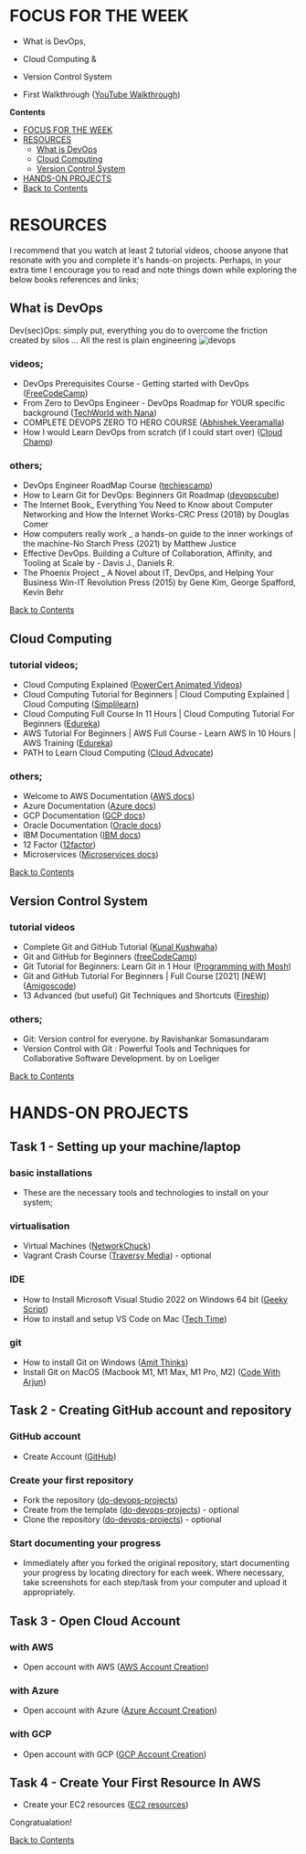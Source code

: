 # FOCUS FOR THE WEEK
- What is DevOps, 
- Cloud Computing &
- Version Control System

- First Walkthrough ([YouTube Walkthrough](https://bit.ly/First-Walkthrough))


**Contents** <a name="Contents"></a>
<!-- TOC -->
  * [FOCUS FOR THE WEEK](#FOCUS-FOR-THE-WEEK)
  * [RESOURCES](#RESOURCES)
    * [What is DevOps](#What-is-DevOps)
    * [Cloud Computing](#Cloud-Computing)
    * [Version Control System](#Version-Control-System)
  * [HANDS-ON PROJECTS](#HANDS-ON-PROJECTS)
  * [Back to Contents](#Contents)
<!-- TOC -->

# RESOURCES
I recommend that you watch at least 2 tutorial videos, choose anyone that resonate with you and complete it's hands-on projects. Perhaps, in your extra time I encourage you to read and note things down while exploring the below books references and links; 

## What is DevOps
Dev(sec)Ops: simply put, everything you do to overcome the friction created by silos … All the rest is plain engineering
![devops](assets/shades-of-devops.png)

### videos;
- DevOps Prerequisites Course - Getting started with DevOps ([FreeCodeCamp](https://www.youtube.com/watch?v=Wvf0mBNGjXY))
- From Zero to DevOps Engineer - DevOps Roadmap for YOUR specific background ([TechWorld with Nana](https://www.youtube.com/watch?v=G_nVMUtaqCk&t=669s))
- COMPLETE DEVOPS ZERO TO HERO COURSE ([Abhishek.Veeramalla](https://www.youtube.com/playlist?list=PLdpzxOOAlwvIKMhk8WhzN1pYoJ1YU8Csa))
- How I would Learn DevOps from scratch (if I could start over) ([Cloud Champ](https://www.youtube.com/watch?v=EAXdnPWUCcc))

### others;
- DevOps Engineer RoadMap Course ([techiescamp](https://techiescamp.com/courses/devops-engineer-roadmap-course/))
- How to Learn Git for DevOps: Beginners Git Roadmap ([devopscube](https://devopscube.com/git-for-devops/))
- The Internet Book_ Everything You Need to Know about Computer Networking and How the Internet Works-CRC Press (2018) by Douglas Comer
- How computers really work _ a hands-on guide to the inner workings of the machine-No Starch Press (2021) by Matthew Justice
- Effective DevOps. Building a Culture of Collaboration, Affinity, and Tooling at Scale by - Davis J., Daniels R.
- The Phoenix Project _ A Novel about IT, DevOps, and Helping Your Business Win-IT Revolution Press (2015) by Gene Kim, George Spafford, Kevin Behr

[Back to Contents](#Contents)

## Cloud Computing
### tutorial videos;
- Cloud Computing Explained ([PowerCert Animated Videos](https://www.youtube.com/watch?v=_a6us8kaq0g))
- Cloud Computing Tutorial for Beginners | Cloud Computing Explained | Cloud Computing ([Simplilearn](https://www.youtube.com/watch?v=RWgW-CgdIk0))
- Cloud Computing Full Course In 11 Hours | Cloud Computing Tutorial For Beginners ([Edureka](https://www.youtube.com/watch?v=2LaAJq1lB1Q))
- AWS Tutorial For Beginners | AWS Full Course - Learn AWS In 10 Hours | AWS Training ([Edureka](https://www.youtube.com/watch?v=k1RI5locZE4))
- PATH to Learn Cloud Computing ([Cloud Advocate](https://www.youtube.com/watch?v=ZSDxe7iBgag))

### others;
- Welcome to AWS Documentation ([AWS docs](https://docs.aws.amazon.com/))
- Azure Documentation ([Azure docs](https://learn.microsoft.com/bs-latn-ba/azure/cloud-services/))
- GCP Documentation ([GCP docs](https://cloud.google.com/docs/))
- Oracle Documentation ([Oracle docs](https://docs.oracle.com/en/cloud/get-started/index.html))
- IBM Documentation ([IBM docs](https://cloud.ibm.com/docs))
- 12 Factor ([12factor](https://12factor.net/))
- Microservices ([Microservices docs](https://microservices.io/))

[Back to Contents](#Contents)

## Version Control System
### tutorial videos
- Complete Git and GitHub Tutorial ([Kunal Kushwaha](https://www.youtube.com/watch?v=apGV9Kg7ics))
- Git and GitHub for Beginners ([freeCodeCamp](https://www.youtube.com/watch?v=RGOj5yH7evk))
- Git Tutorial for Beginners: Learn Git in 1 Hour ([Programming with Mosh](https://www.youtube.com/watch?v=8JJ101D3knE))
- Git and GitHub Tutorial For Beginners | Full Course [2021] [NEW] ([Amigoscode](https://www.youtube.com/watch?v=3fUbBnN_H2c))
- 13 Advanced (but useful) Git Techniques and Shortcuts ([Fireship](https://www.youtube.com/watch?v=ecK3EnyGD8o))

### others;
- Git: Version control for everyone. by Ravishankar Somasundaram
- Version Control with Git : Powerful Tools and Techniques for Collaborative Software Development. by on Loeliger

[Back to Contents](#Contents)

# HANDS-ON PROJECTS
## Task 1 - Setting up your machine/laptop
### basic installations
- These are the necessary tools and technologies to install on your system;
### virtualisation
- Virtual Machines ([NetworkChuck](https://www.youtube.com/watch?v=wX75Z-4MEoM))
- Vagrant Crash Course ([Traversy Media](https://www.youtube.com/watch?v=vBreXjkizgo)) - optional
### IDE
- How to Install Microsoft Visual Studio 2022 on Windows 64 bit ([Geeky Script](https://www.youtube.com/watch?v=gvKqJF0pVMA))
- How to install and setup VS Code on Mac ([Tech Time](https://www.youtube.com/watch?v=2RoWZXcbPjw))
### git
- How to install Git on Windows ([Amit Thinks](https://www.youtube.com/watch?v=cJTXh7g-uCM))
- Install Git on MacOS (Macbook M1, M1 Max, M1 Pro, M2) ([Code With Arjun](https://www.youtube.com/watch?v=hMEyBtsuAJE))

## Task 2 - Creating GitHub account and repository
### GitHub account
- Create Account ([GitHub](https://github.com/))

### Create your first repository
- Fork the repository ([do-devops-projects](https://docs.github.com/en/get-started/quickstart/fork-a-repo#forking-a-repository))
- Create from the template ([do-devops-projects](https://docs.github.com/en/repositories/creating-and-managing-repositories/creating-a-repository-from-a-template)) - optional
- Clone the repository ([do-devops-projects](https://docs.github.com/en/repositories/creating-and-managing-repositories/cloning-a-repository)) - optional

### Start documenting your progress
- Immediately after you forked the original repository, start documenting your progress by locating directory for each week. Where necessary, take screenshots for each step/task from your computer and upload it appropriately.

## Task 3 - Open Cloud Account
### with AWS
- Open account with AWS ([AWS Account Creation](https://aws.amazon.com/console/))

### with Azure
- Open account with Azure ([Azure Account Creation](https://azure.microsoft.com/))

### with GCP
- Open account with GCP ([GCP Account Creation](https://console.cloud.google.com/freetrial/signup/tos?pli=1))

## Task 4 - Create Your First Resource In AWS
- Create your EC2 resources ([EC2 resources](https://docs.aws.amazon.com/efs/latest/ug/gs-step-one-create-ec2-resources.html))

Congratualation! 

[Back to Contents](#Contents)